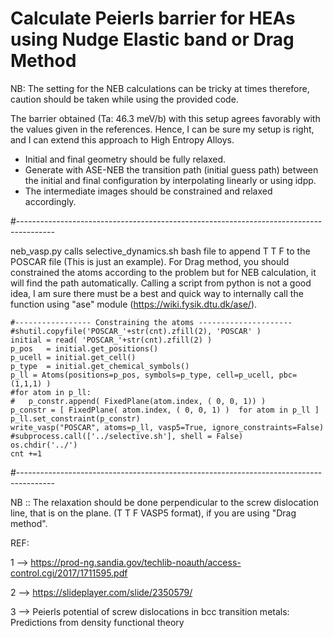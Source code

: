 # Calculate Peierls barrier for HEAs using Nudge Elastic band or Drag Method

NB: The setting for the NEB calculations can be tricky at times therefore, caution should be taken while using the provided code.

The barrier obtained (Ta: 46.3 meV/b) with this setup agrees favorably with 
the values given in the references. Hence, I can be sure my setup is right, 
and I can extend this approach to High Entropy Alloys.

- Initial and final geometry should be fully relaxed. 
- Generate with ASE-NEB the transition path (initial guess path) between the initial 
  and final configuration by interpolating linearly or using idpp. 
- The intermediate images should be constrained and relaxed accordingly.

#---------------------------------------------------------------------------------------

neb_vasp.py calls selective_dynamics.sh bash file to append T T F to the POSCAR file (This is just an example).
For Drag method, you should constrained the atoms according to the problem but for NEB calculation, it
will find the path automatically.
Calling a script from python is not a good idea, I am sure there must be a best and 
quick way to internally call the function using "ase" module (https://wiki.fysik.dtu.dk/ase/). 
```
#----------------- Constraining the atoms ---------------------
#shutil.copyfile('POSCAR_'+str(cnt).zfill(2), 'POSCAR' )
initial = read( 'POSCAR_'+str(cnt).zfill(2) )
p_pos   = initial.get_positions()
p_ucell = initial.get_cell()
p_type  = initial.get_chemical_symbols()
p_ll = Atoms(positions=p_pos, symbols=p_type, cell=p_ucell, pbc=(1,1,1) )
#for atom in p_ll:
#	p_constr.append( FixedPlane(atom.index, ( 0, 0, 1)) )
p_constr = [ FixedPlane( atom.index, ( 0, 0, 1) )  for atom in p_ll ]
p_ll.set_constraint(p_constr)
write_vasp("POSCAR", atoms=p_ll, vasp5=True, ignore_constraints=False)
#subprocess.call(['../selective.sh'], shell = False)
os.chdir('../')		
cnt +=1
```

#---------------------------------------------------------------------------------------

NB :: The relaxation should be done perpendicular to the screw dislocation line, 
that is on the plane. (T T F VASP5 format), if you are using "Drag method".

REF:

1 --> https://prod-ng.sandia.gov/techlib-noauth/access-control.cgi/2017/1711595.pdf

2 --> https://slideplayer.com/slide/2350579/

3 --> Peierls potential of screw dislocations in bcc transition metals: Predictions from density functional theory
